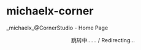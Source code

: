 <script language="javascript" type="text/javascript" src="LanguageBar.js"></script>

# michaelx-corner
\_michaelx\_@CornerStudio - Home Page

<div style="text-align:center; width:100%; text-size:2em">跳转中…… / Redirecting...</div>
<script language="javascript" type="text/javascrip"> 
  var lang = navigator.language||navigator.userLanguage;
  lang = lang.substr(0, 2);
  if(lang == 'zh'){window.location.replace('./zh-CN/');}else{window.location.replace('./en/')}  
</script> 
